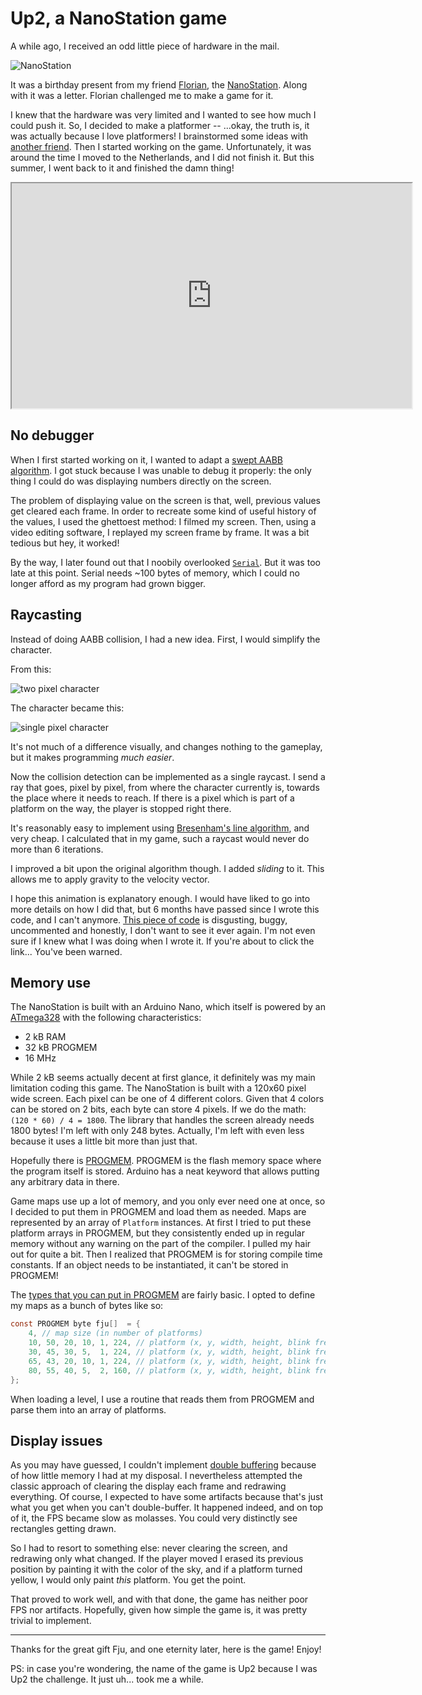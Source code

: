 # Up2, a NanoStation game

A while ago, I received an odd little piece of hardware in the mail.

![NanoStation](IMG_20170305_154054.jpg)

It was a birthday present from my friend [Florian](https://github.com/Fju/), the [NanoStation](https://github.com/Fju/NanoStation). Along with it was a letter. Florian challenged me to make a game for it.

I knew that the hardware was very limited and I wanted to see how much I could push it. So, I decided to make a platformer -- ...okay, the truth is, it was actually because I love platformers!
I brainstormed some ideas with [another friend](https://github.com/Inspirateur). Then I started working on the game.
Unfortunately, it was around the time I moved to the Netherlands, and I did not finish it. But this summer, I went back to it and finished the damn thing!

<iframe type="text/html" width="640" height="360" src="https://www.youtube.com/embed/51G9NCDZTCM?autoplay=0&origin=https://getkey.eu"></iframe>

## No debugger

When I first started working on it, I wanted to adapt a [swept AABB algorithm](https://blog.hamaluik.ca/posts/swept-aabb-collision-using-minkowski-difference/). I got stuck because I was unable to debug it properly: the only thing I could do was displaying numbers directly on the screen.

The problem of displaying value on the screen is that, well, previous values get cleared each frame. In order to recreate some kind of useful history of the values, I used the ghettoest method: I filmed my screen. Then, using a video editing software, I replayed my screen frame by frame. It was a bit tedious but hey, it worked!

By the way, I later found out that I noobily overlooked [`Serial`](https://www.arduino.cc/reference/en/language/functions/communication/serial/). But it was too late at this point. Serial needs ~100 bytes of memory, which I could no longer afford as my program had grown bigger.

## Raycasting

Instead of doing AABB collision, I had a new idea. First, I would simplify the character.

From this:

![two pixel character](two-pixel-character.svg)

The character became this:

![single pixel character](one-pixel-character.svg)

It's not much of a difference visually, and changes nothing to the gameplay, but it makes programming _much easier_.

Now the collision detection can be implemented as a single raycast. I send a ray that goes, pixel by pixel, from where the character currently is, towards the place where it needs to reach. If there is a pixel which is part of a platform on the way, the player is stopped right there.

<object type="image/svg+xml" data="brensenham_raycasting.svg"></object>

It's reasonably easy to implement using [Bresenham's line algorithm](https://en.wikipedia.org/wiki/Bresenham%27s_line_algorithm), and very cheap. I calculated that in my game, such a raycast would never do more than 6 iterations.

I improved a bit upon the original algorithm though. I added _sliding_ to it. This allows me to apply gravity to the velocity vector.


<object type="image/svg+xml" data="brensenham_raycasting_slidding.svg"></object>

I hope this animation is explanatory enough. I would have liked to go into more details on how I did that, but 6 months have passed since I wrote this code, and I can't anymore. [This piece of code](https://github.com/getkey/NanoStation/blob/01e2a71fc347b52e812ba32dc417568e35dd2386/src/up2/character.cpp#L7) is disgusting, buggy, uncommented and honestly, I don't want to see it ever again. I'm not even sure if I knew what I was doing when I wrote it. If you're about to click the link... You've been warned.

## Memory use

The NanoStation is built with an Arduino Nano, which itself is powered by an [ATmega328](https://en.wikipedia.org/wiki/ATmega328) with the following characteristics:

- 2 kB RAM
- 32 kB PROGMEM
- 16 MHz

While 2 kB seems actually decent at first glance, it definitely was my main limitation coding this game.
The NanoStation is built with a 120x60 pixel wide screen. Each pixel can be one of 4 different colors. Given that 4 colors can be stored on 2 bits, each byte can store 4 pixels.
If we do the math: `(120 * 60) / 4 = 1800`. The library that handles the screen already needs 1800 bytes!
I'm left with only 248 bytes. Actually, I'm left with even less because it uses a little bit more than just that.

Hopefully there is [PROGMEM](https://www.arduino.cc/reference/en/language/variables/utilities/progmem/). PROGMEM is the flash memory space where the program itself is stored. Arduino has a neat keyword that allows putting any arbitrary data in there.

Game maps use up a lot of memory, and you only ever need one at once, so I decided to put them in PROGMEM and load them as needed. Maps are represented by an array of `Platform` instances.
At first I tried to put these platform arrays in PROGMEM, but they consistently ended up in regular memory without any warning on the part of the compiler. I pulled my hair out for quite a bit. Then I realized that PROGMEM is for storing compile time constants. If an object needs to be instantiated, it can't be stored in PROGMEM!

The [types that you can put in PROGMEM](http://www.nongnu.org/avr-libc/user-manual/group__avr__pgmspace.html#typedef-members) are fairly basic. I opted to define my maps as a bunch of bytes like so:

```C
const PROGMEM byte fju[]  = {
	4, // map size (in number of platforms)
	10, 50, 20, 10, 1, 224, // platform (x, y, width, height, blink frequency, blink offset)
	30, 45, 30, 5,  1, 224, // platform (x, y, width, height, blink frequency, blink offset)
	65, 43, 20, 10, 1, 224, // platform (x, y, width, height, blink frequency, blink offset
	80, 55, 40, 5,  2, 160, // platform (x, y, width, height, blink frequency, blink offset
};
```

When loading a level, I use a routine that reads them from PROGMEM and parse them into an array of platforms.

## Display issues

As you may have guessed, I couldn't implement [double buffering](https://en.wikipedia.org/wiki/Multiple_buffering) because of how little memory I had at my disposal.
I nevertheless attempted the classic approach of clearing the display each frame and redrawing everything. Of course, I expected to have some artifacts because that's just what you get when you can't double-buffer. It happened indeed, and on top of it, the FPS became slow as molasses. You could very distinctly see rectangles getting drawn.

So I had to resort to something else: never clearing the screen, and redrawing only what changed. If the player moved I erased its previous position by painting it with the color of the sky, and if a platform turned yellow, I would only paint _this_ platform. You get the point.

That proved to work well, and with that done, the game has neither poor FPS nor artifacts. Hopefully, given how simple the game is, it was pretty trivial to implement.

---

Thanks for the great gift Fju, and one eternity later, here is the game! Enjoy!

PS: in case you're wondering, the name of the game is Up2 because I was Up2 the challenge. It just uh... took me a while.